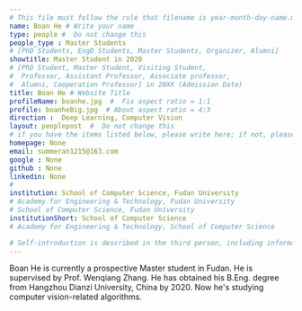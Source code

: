 ```yaml
---
# This file must follow the rule that filename is year-month-day-name.md .
name: Boan He # Write your name
type: people #  Do not change this
people_type : Master Students
# [PhD Students, EngD Students, Master Students, Organizer, Alumni]
showtitle: Master Student in 2020
# [PhD Student, Master Student, Visiting Student,
#  Professor, Assistant Professor, Associate professor,
#  Alumni, Cooperation Professor] in 20XX (Admission Date)
title: Boan He # Website Title
profileName: boanhe.jpg  #  Fix aspect ratio = 1:1
profile: boanheBig.jpg  # About aspect ratio = 4:3
direction :  Deep Learning, Computer Vision
layout: peoplepost  #  Do not change this
# if you have the items listed below, please write here; if not, please write None.
homepage: None
email: summeran1215@163.com
google : None
github : None
linkedin: None
# 
institution: School of Computer Science, Fudan University
# Academy for Engineering & Technology, Fudan University
# School of Computer Science, Fudan University
institutionShort: School of Computer Science
# Academy for Engineering & Technology, School of Computer Science

# Self-introduction is described in the third person, including information such as educational experience(B/M/P), graduation career development 
---
```


Boan He is currently a prospective Master student in Fudan. He is supervised by Prof. Wenqiang Zhang. He has obtained his B.Eng. degree from Hangzhou Dianzi University, China by 2020. Now he's studying computer vision-related algorithms.



 

